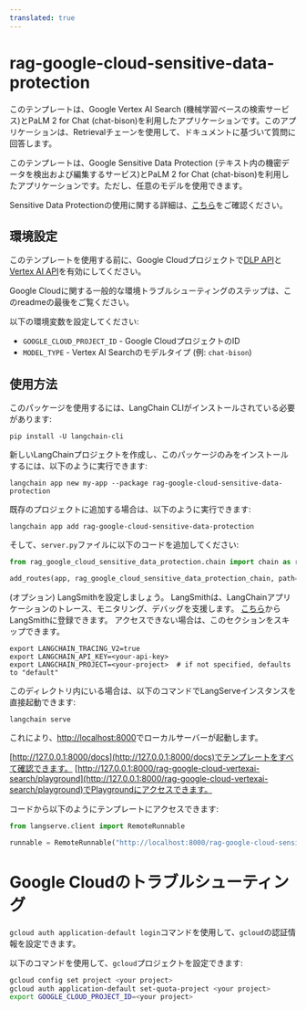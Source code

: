 ```yaml
---
translated: true
---
```


# rag-google-cloud-sensitive-data-protection

このテンプレートは、Google Vertex AI Search (機械学習ベースの検索サービス)とPaLM 2 for Chat (chat-bison)を利用したアプリケーションです。このアプリケーションは、Retrievalチェーンを使用して、ドキュメントに基づいて質問に回答します。

このテンプレートは、Google Sensitive Data Protection (テキスト内の機密データを検出および編集するサービス)とPaLM 2 for Chat (chat-bison)を利用したアプリケーションです。ただし、任意のモデルを使用できます。

Sensitive Data Protectionの使用に関する詳細は、[こちら](https://cloud.google.com/dlp/docs/sensitive-data-protection-overview)をご確認ください。

## 環境設定

このテンプレートを使用する前に、Google Cloudプロジェクトで[DLP API](https://console.cloud.google.com/marketplace/product/google/dlp.googleapis.com)と[Vertex AI API](https://console.cloud.google.com/marketplace/product/google/aiplatform.googleapis.com)を有効にしてください。

Google Cloudに関する一般的な環境トラブルシューティングのステップは、このreadmeの最後をご覧ください。

以下の環境変数を設定してください:

* `GOOGLE_CLOUD_PROJECT_ID` - Google CloudプロジェクトのID
* `MODEL_TYPE` - Vertex AI Searchのモデルタイプ (例: `chat-bison`)

## 使用方法

このパッケージを使用するには、LangChain CLIがインストールされている必要があります:

```shell
pip install -U langchain-cli
```

新しいLangChainプロジェクトを作成し、このパッケージのみをインストールするには、以下のように実行できます:

```shell
langchain app new my-app --package rag-google-cloud-sensitive-data-protection
```

既存のプロジェクトに追加する場合は、以下のように実行できます:

```shell
langchain app add rag-google-cloud-sensitive-data-protection
```

そして、`server.py`ファイルに以下のコードを追加してください:

```python
from rag_google_cloud_sensitive_data_protection.chain import chain as rag_google_cloud_sensitive_data_protection_chain

add_routes(app, rag_google_cloud_sensitive_data_protection_chain, path="/rag-google-cloud-sensitive-data-protection")
```

(オプション) LangSmithを設定しましょう。
LangSmithは、LangChainアプリケーションのトレース、モニタリング、デバッグを支援します。
[こちら](https://smith.langchain.com/)からLangSmithに登録できます。
アクセスできない場合は、このセクションをスキップできます。

```shell
export LANGCHAIN_TRACING_V2=true
export LANGCHAIN_API_KEY=<your-api-key>
export LANGCHAIN_PROJECT=<your-project>  # if not specified, defaults to "default"
```

このディレクトリ内にいる場合は、以下のコマンドでLangServeインスタンスを直接起動できます:

```shell
langchain serve
```

これにより、[http://localhost:8000](http://localhost:8000)でローカルサーバーが起動します。

[http://127.0.0.1:8000/docs](http://127.0.0.1:8000/docs)でテンプレートをすべて確認できます。
[http://127.0.0.1:8000/rag-google-cloud-vertexai-search/playground](http://127.0.0.1:8000/rag-google-cloud-vertexai-search/playground)でPlaygroundにアクセスできます。

コードから以下のようにテンプレートにアクセスできます:

```python
from langserve.client import RemoteRunnable

runnable = RemoteRunnable("http://localhost:8000/rag-google-cloud-sensitive-data-protection")
```

# Google Cloudのトラブルシューティング

`gcloud auth application-default login`コマンドを使用して、`gcloud`の認証情報を設定できます。

以下のコマンドを使用して、`gcloud`プロジェクトを設定できます:

```bash
gcloud config set project <your project>
gcloud auth application-default set-quota-project <your project>
export GOOGLE_CLOUD_PROJECT_ID=<your project>
```
